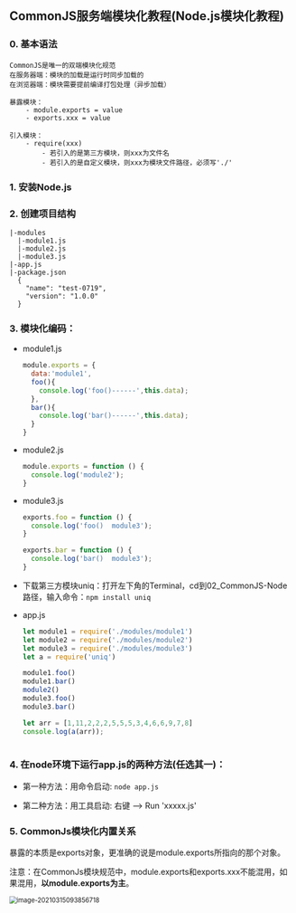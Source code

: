 ## CommonJS服务端模块化教程(Node.js模块化教程)

### 0. 基本语法

```
CommonJS是唯一的双端模块化规范
在服务器端：模块的加载是运行时同步加载的
在浏览器端：模块需要提前编译打包处理（异步加载）

暴露模块：
	- module.exports = value
	- exports.xxx = value
	
引入模块：
	- require(xxx)
		- 若引入的是第三方模块，则xxx为文件名
		- 若引入的是自定义模块，则xxx为模块文件路径，必须写'./'
```



### 1. 安装Node.js

### 2. 创建项目结构
  ```
  |-modules
    |-module1.js
    |-module2.js
    |-module3.js
  |-app.js
  |-package.json
    {
      "name": "test-0719",
      "version": "1.0.0"
    }
  ```
### 3. 模块化编码：
  * module1.js
    ```js
    module.exports = {
      data:'module1',
      foo(){
        console.log('foo()------',this.data);
      },
      bar(){
        console.log('bar()------',this.data);
      }
    }
    ```
  * module2.js
    ```js
    module.exports = function () {
      console.log('module2');
    }
    ```
  * module3.js
    ```js
    exports.foo = function () {
      console.log('foo()  module3');
    }
    
    exports.bar = function () {
      console.log('bar()  module3');
    }
    ```
  * 下载第三方模块uniq：打开左下角的Terminal，cd到02_CommonJS-Node路径，输入命令：```npm install uniq```

  * app.js 
    ```js
    let module1 = require('./modules/module1')
    let module2 = require('./modules/module2')
    let module3 = require('./modules/module3')
    let a = require('uniq')
    
    module1.foo()
    module1.bar()
    module2()
    module3.foo()
    module3.bar() 
    
    let arr = [1,11,2,2,2,5,5,5,3,4,6,6,9,7,8]
    console.log(a(arr));
      
    ```
### 4. 在node环境下运行app.js的两种方法(任选其一)：
  * 第一种方法：用命令启动: ```node app.js```

  * 第二种方法：用工具启动: 右键 --> Run 'xxxxx.js'

    

### 5. CommonJs模块化内置关系

​		暴露的本质是exports对象，更准确的说是module.exports所指向的那个对象。

​		注意：在CommonJs模块规范中，module.exports和exports.xxx不能混用，如果混用，**以module.exports为主**。

<img src="C:\Users\abc\AppData\Roaming\Typora\typora-user-images\image-20210315093856718.png" alt="image-20210315093856718" style="zoom:80%;" />